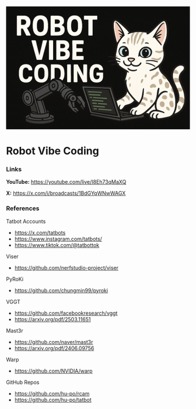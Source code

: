![thumbnail](thumbnail.png)

# Robot Vibe Coding

### Links

**YouTube:** https://youtube.com/live/I8Eh73qMaXQ

**X:** https://x.com/i/broadcasts/1BdGYqWNwWAGX

### References

Tatbot Accounts
- https://x.com/tatbots
- https://www.instagram.com/tatbots/
- https://www.tiktok.com/@tatbottok

Viser
- https://github.com/nerfstudio-project/viser

PyRoKi
- https://github.com/chungmin99/pyroki

VGGT
- https://github.com/facebookresearch/vggt
- https://arxiv.org/pdf/2503.11651

Mast3r
- https://github.com/naver/mast3r
- https://arxiv.org/pdf/2406.09756

Warp
- https://github.com/NVIDIA/warp

GitHub Repos
- https://github.com/hu-po/rcam
- https://github.com/hu-po/tatbot